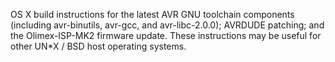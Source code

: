 OS X build instructions for the latest AVR GNU toolchain components (including avr-binutils, avr-gcc, and avr-libc-2.0.0); AVRDUDE patching; and the Olimex-ISP-MK2 firmware update. These instructions may be useful for other UN\*X / BSD host operating systems.
